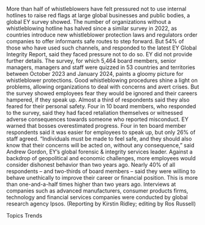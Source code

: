 More than half of whistleblowers have felt pressured not to use internal hotlines to raise red flags at large global businesses and public bodies, a global EY survey showed.
The number of organizations without a whistleblowing hotline has halved since a similar survey in 2022, as countries introduce new whistleblower protection laws and regulators order companies to offer informants safe routes to step forward.
But 54% of those who have used such channels, and responded to the latest EY Global Integrity Report, said they faced pressure not to do so. EY did not provide further details.
The survey, for which 5,464 board members, senior managers, managers and staff were quizzed in 53 countries and territories between October 2023 and January 2024, paints a gloomy picture for whistleblower protections.
Good whistleblowing procedures shine a light on problems, allowing organizations to deal with concerns and avert crises.
But the survey showed employees fear they would be ignored and their careers hampered, if they speak up. Almost a third of respondents said they also feared for their personal safety.
Four in 10 board members, who responded to the survey, said they had faced retaliation themselves or witnessed adverse consequences towards someone who reported misconduct.
EY warned that bosses overestimated progress. Four in ten board member respondents said it was easier for employees to speak up, but only 26% of staff agreed.
“Individuals must be made to feel safe, and they should also know that their concerns will be acted on, without any consequence,” said Andrew Gordon, EY’s global forensic & integrity services leader.
Against a backdrop of geopolitical and economic challenges, more employees would consider dishonest behavior than two years ago. Nearly 40% of all respondents – and two-thirds of board members – said they were willing to behave unethically to improve their career or financial position. This is more than one-and-a-half times higher than two years ago.
Interviews at companies such as advanced manufacturers, consumer products firms, technology and financial services companies were conducted by global research agency Ipsos.
(Reporting by Kirstin Ridley; editing by Ros Russell)

Topics
Trends
